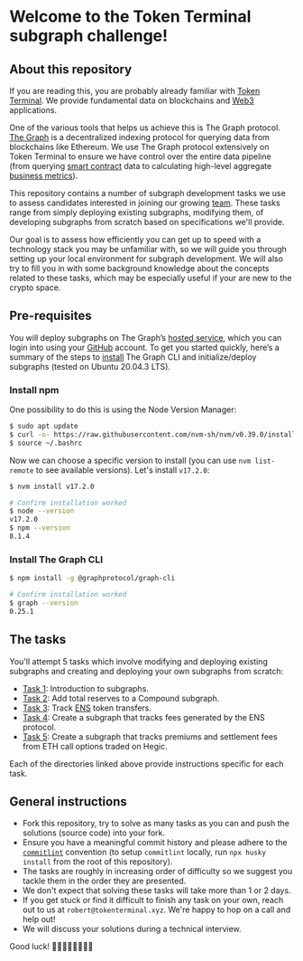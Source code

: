 # Welcome to the Token Terminal subgraph challenge!

## About this repository

If you are reading this, you are probably already familiar with [Token Terminal](https://www.tokenterminal.com/). We provide fundamental data on blockchains and [Web3](https://ethereum.org/en/developers/docs/web2-vs-web3/) applications. 

One of the various tools that helps us achieve this is The Graph protocol. [The Graph](https://thegraph.com/) is a decentralized indexing protocol for querying data from blockchains like Ethereum. We use The Graph protocol extensively on Token Terminal to ensure we have control over the entire data pipeline (from querying [smart contract](https://ethereum.org/en/developers/docs/smart-contracts/) data to calculating high-level aggregate [business metrics](https://docs.tokenterminal.com/our-metrics)).

This repository contains a number of subgraph development tasks we use to assess candidates interested in joining our growing [team](https://docs.tokenterminal.com/careers). These tasks range from simply deploying existing subgraphs, modifying them, of developing subgraphs from scratch based on specifications we'll provide. 

Our goal is to assess how efficiently you can get up to speed with a technology stack you may be unfamiliar with, so we will guide you through setting up your local environment for subgraph development. We will also try to fill you in with some background knowledge about the concepts related to these tasks, which may be especially useful if your are new to the crypto space.

## Pre-requisites

You will deploy subgraphs on The Graph’s [hosted service](https://thegraph.com/hosted-service/dashboard), which you can login into using your [GitHub](https://github.com/) account. To get you started quickly, here’s a summary of the steps to [install](https://thegraph.com/docs/developer/quick-start) The Graph CLI and initialize/deploy subgraphs (tested on Ubuntu 20.04.3 LTS). 

### Install npm

One possibility to do this is using the Node Version Manager:

```bash
$ sudo apt update
$ curl -o- https://raw.githubusercontent.com/nvm-sh/nvm/v0.39.0/install.sh | bash # from https://github.com/nvm-sh/nvm#install--update-script
$ source ~/.bashrc
```

Now we can choose a specific version to install (you can use `nvm list-remote` to see available versions). Let's install `v17.2.0`:

```bash
$ nvm install v17.2.0

# Confirm installation worked
$ node --version
v17.2.0
$ npm --version
8.1.4
```

### Install The Graph CLI

```bash
$ npm install -g @graphprotocol/graph-cli

# Confirm installation worked
$ graph --version
0.25.1
```

## The tasks

You'll attempt 5 tasks which involve modifying and deploying existing subgraphs and creating and deploying your own subgraphs from scratch:

- [Task 1](./task-1/README.md): Introduction to subgraphs.
- [Task 2](./task-2/README.md): Add total reserves to a Compound subgraph.
- [Task 3](./task-3/README.md): Track [ENS](https://ens.domains/) token transfers.
- [Task 4](./task-4/README.md): Create a subgraph that tracks fees generated by the ENS protocol.
- [Task 5](./task-5/README.md): Create a subgraph that tracks premiums and settlement fees from ETH call options traded on Hegic.

Each of the directories linked above provide instructions specific for each task.

## General instructions

- Fork this repository, try to solve as many tasks as you can and push the solutions (source code) into your fork.
- Ensure you have a meaningful commit history and please adhere to the [`commitlint`](https://commitlint.js.org/) convention (to setup `commitlint` locally, run `npx husky install` from the root of this repository).
- The tasks are roughly in increasing order of difficulty so we suggest you tackle them in the order they are presented. 
- We don't expect that solving these tasks will take more than 1 or 2 days.
- If you get stuck or find it difficult to finish any task on your own, reach out to us at `robert@tokenterminal.xyz`. We're happy to hop on a call and help out!
- We will discuss your solutions during a technical interview.

Good luck! 💪💪💪💪💪💪💪💪
